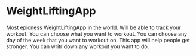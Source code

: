 # WeightLiftingApp

Most epicness WeightLiftingApp in the world.
Will be able to track your workout.
You can choose what you want to workout.
You can choose any day of the week that you want to workout on.
This app will help people get stronger.
You can writr down any workout you want to do.
